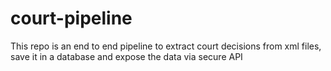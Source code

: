 # court-pipeline
This repo is an end to end pipeline to extract court decisions  from xml files, save it in a database and expose the data via secure API
